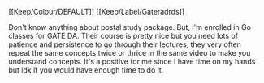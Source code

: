 [[Keep/Colour/DEFAULT]] [[Keep/Label/Gateradrds]]

Don't know anything about postal study package. But, I'm enrolled in Go classes for GATE DA. Their course is pretty nice but you need lots of patience and persistence to go through their lectures, they very often repeat the same concepts twice or thrice in the same video to make you understand concepts. It's a positive for me since I have time on my hands but idk if you would have enough time to do it.
